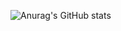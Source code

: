 ![Anurag's GitHub stats](https://github-readme-stats.vercel.app/api?username=God_woojin&show_icons=true&theme=radical)
